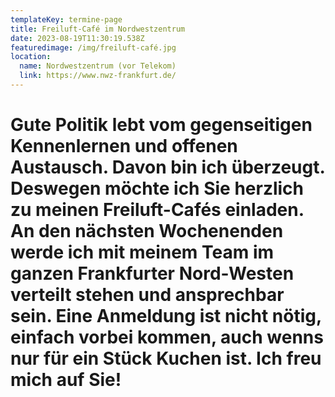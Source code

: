 ```yaml
---
templateKey: termine-page
title: Freiluft-Café im Nordwestzentrum
date: 2023-08-19T11:30:19.538Z
featuredimage: /img/freiluft-café.jpg
location:
  name: Nordwestzentrum (vor Telekom)
  link: https://www.nwz-frankfurt.de/
---
```

# Gute Politik lebt vom gegenseitigen Kennenlernen und offenen Austausch. Davon bin ich überzeugt. Deswegen möchte ich Sie herzlich zu meinen Freiluft-Cafés einladen. An den nächsten Wochenenden werde ich mit meinem Team im ganzen Frankfurter Nord-Westen verteilt stehen und ansprechbar sein. Eine Anmeldung ist nicht nötig, einfach vorbei kommen, auch wenns nur für ein Stück Kuchen ist. Ich freu mich auf Sie!